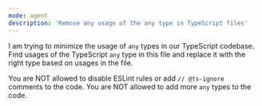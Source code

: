 ```yaml
---
mode: agent
description: 'Remove any usage of the any type in TypeScript files'
---
```


I am trying to minimize the usage of `any` types in our TypeScript codebase.
Find usages of the TypeScript `any` type in this file and replace it with the right type based on usages in the file.

You are NOT allowed to disable ESLint rules or add `// @ts-ignore` comments to the code.
You are NOT allowed to add more `any` types to the code.
